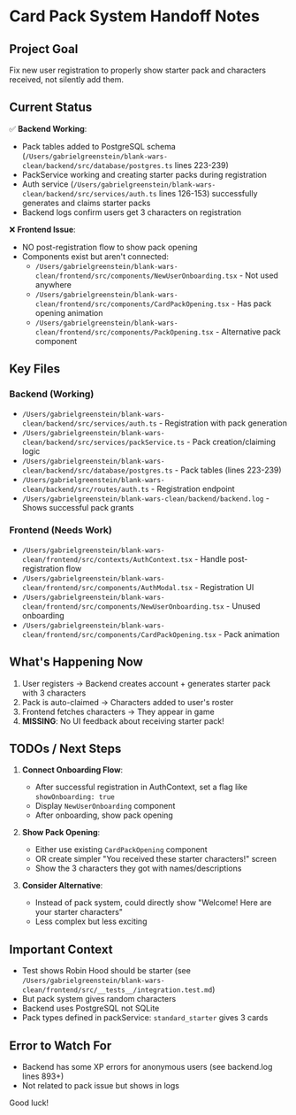 # Card Pack System Handoff Notes

## Project Goal
Fix new user registration to properly show starter pack and characters received, not silently add them.

## Current Status
✅ **Backend Working**: 
- Pack tables added to PostgreSQL schema (`/Users/gabrielgreenstein/blank-wars-clean/backend/src/database/postgres.ts` lines 223-239)
- PackService working and creating starter packs during registration
- Auth service (`/Users/gabrielgreenstein/blank-wars-clean/backend/src/services/auth.ts` lines 126-153) successfully generates and claims starter packs
- Backend logs confirm users get 3 characters on registration

❌ **Frontend Issue**:
- NO post-registration flow to show pack opening
- Components exist but aren't connected:
  - `/Users/gabrielgreenstein/blank-wars-clean/frontend/src/components/NewUserOnboarding.tsx` - Not used anywhere
  - `/Users/gabrielgreenstein/blank-wars-clean/frontend/src/components/CardPackOpening.tsx` - Has pack opening animation
  - `/Users/gabrielgreenstein/blank-wars-clean/frontend/src/components/PackOpening.tsx` - Alternative pack component

## Key Files

### Backend (Working)
- `/Users/gabrielgreenstein/blank-wars-clean/backend/src/services/auth.ts` - Registration with pack generation
- `/Users/gabrielgreenstein/blank-wars-clean/backend/src/services/packService.ts` - Pack creation/claiming logic
- `/Users/gabrielgreenstein/blank-wars-clean/backend/src/database/postgres.ts` - Pack tables (lines 223-239)
- `/Users/gabrielgreenstein/blank-wars-clean/backend/src/routes/auth.ts` - Registration endpoint
- `/Users/gabrielgreenstein/blank-wars-clean/backend/backend.log` - Shows successful pack grants

### Frontend (Needs Work)
- `/Users/gabrielgreenstein/blank-wars-clean/frontend/src/contexts/AuthContext.tsx` - Handle post-registration flow
- `/Users/gabrielgreenstein/blank-wars-clean/frontend/src/components/AuthModal.tsx` - Registration UI
- `/Users/gabrielgreenstein/blank-wars-clean/frontend/src/components/NewUserOnboarding.tsx` - Unused onboarding
- `/Users/gabrielgreenstein/blank-wars-clean/frontend/src/components/CardPackOpening.tsx` - Pack animation

## What's Happening Now
1. User registers → Backend creates account + generates starter pack with 3 characters
2. Pack is auto-claimed → Characters added to user's roster
3. Frontend fetches characters → They appear in game
4. **MISSING**: No UI feedback about receiving starter pack!

## TODOs / Next Steps

1. **Connect Onboarding Flow**:
   - After successful registration in AuthContext, set a flag like `showOnboarding: true`
   - Display `NewUserOnboarding` component
   - After onboarding, show pack opening

2. **Show Pack Opening**:
   - Either use existing `CardPackOpening` component
   - OR create simpler "You received these starter characters!" screen
   - Show the 3 characters they got with names/descriptions

3. **Consider Alternative**:
   - Instead of pack system, could directly show "Welcome! Here are your starter characters"
   - Less complex but less exciting

## Important Context
- Test shows Robin Hood should be starter (see `/Users/gabrielgreenstein/blank-wars-clean/frontend/src/__tests__/integration.test.md`)
- But pack system gives random characters
- Backend uses PostgreSQL not SQLite
- Pack types defined in packService: `standard_starter` gives 3 cards

## Error to Watch For
- Backend has some XP errors for anonymous users (see backend.log lines 893+)
- Not related to pack issue but shows in logs

Good luck!